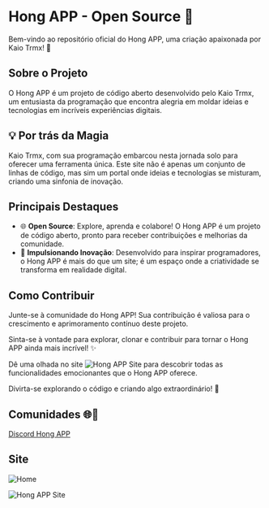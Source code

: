 # Hong APP - Open Source 🚀

Bem-vindo ao repositório oficial do Hong APP, uma criação apaixonada por Kaio Trmx! 🌟

## Sobre o Projeto

O Hong APP é um projeto de código aberto desenvolvido pelo Kaio Trmx, um entusiasta da programação que encontra alegria em moldar ideias e tecnologias em incríveis experiências digitais.

## 💡 Por trás da Magia

Kaio Trmx, com sua programação embarcou nesta jornada solo para oferecer uma ferramenta única. Este site não é apenas um conjunto de linhas de código, mas sim um portal onde ideias e tecnologias se misturam, criando uma sinfonia de inovação.

## Principais Destaques

- 🌐 **Open Source**: Explore, aprenda e colabore! O Hong APP é um projeto de código aberto, pronto para receber contribuições e melhorias da comunidade.
- 🚀 **Impulsionando Inovação**: Desenvolvido para inspirar programadores, o Hong APP é mais do que um site; é um espaço onde a criatividade se transforma em realidade digital.

## Como Contribuir

Junte-se à comunidade do Hong APP! Sua contribuição é valiosa para o crescimento e aprimoramento contínuo deste projeto.

Sinta-se à vontade para explorar, clonar e contribuir para tornar o Hong APP ainda mais incrível! ✨

Dê uma olhada no site ![Hong APP Site](https://hongapp.vercel.app/) para descobrir todas as funcionalidades emocionantes que o Hong APP oferece.

Divirta-se explorando o código e criando algo extraordinário! 🚀

## Comunidades 🌐🚀

[Discord Hong APP](https://discord.gg/uR4bHE7CQt)

## Site

![Home](https://i.ibb.co/fMc23Kx/Screenshot-22.png)

![Hong APP Site](https://hongapp.vercel.app/)
